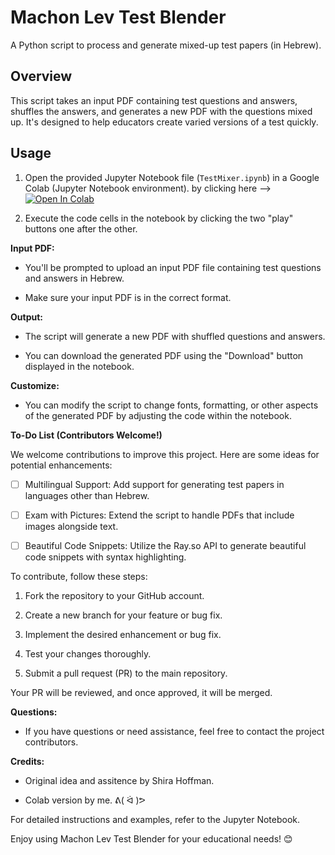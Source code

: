 # Machon Lev Test Blender

A Python script to process and generate mixed-up test papers (in Hebrew).

## Overview

This script takes an input PDF containing test questions and answers, shuffles the answers, and generates a new PDF with the questions mixed up. It's designed to help educators create varied versions of a test quickly.

## Usage

1. Open the provided Jupyter Notebook file (`TestMixer.ipynb`) in a Google Colab (Jupyter Notebook environment).
   by clicking here --> [![Open In Colab](https://colab.research.google.com/assets/colab-badge.svg)](https://colab.research.google.com/github/EphraimElgrabli/Machon-Lev-Test-Blender/blob/main/TestMixer.ipynb)

3. Execute the code cells in the notebook by clicking the two "play" buttons one after the other.

**Input PDF:**

- You'll be prompted to upload an input PDF file containing test questions and answers in Hebrew.

- Make sure your input PDF is in the correct format.

**Output:**

- The script will generate a new PDF with shuffled questions and answers.

- You can download the generated PDF using the "Download" button displayed in the notebook.

**Customize:**

- You can modify the script to change fonts, formatting, or other aspects of the generated PDF by adjusting the code within the notebook.

**To-Do List (Contributors Welcome!)**

We welcome contributions to improve this project. Here are some ideas for potential enhancements:

- [ ] Multilingual Support: Add support for generating test papers in languages other than Hebrew.

- [ ] Exam with Pictures: Extend the script to handle PDFs that include images alongside text.

- [ ] Beautiful Code Snippets: Utilize the Ray.so API to generate beautiful code snippets with syntax highlighting.

To contribute, follow these steps:

1. Fork the repository to your GitHub account.

2. Create a new branch for your feature or bug fix.

3. Implement the desired enhancement or bug fix.

4. Test your changes thoroughly.

5. Submit a pull request (PR) to the main repository.

Your PR will be reviewed, and once approved, it will be merged.


**Questions:**

- If you have questions or need assistance, feel free to contact the project contributors.

**Credits:**

- Original idea and assitence by Shira Hoffman.

- Colab version by me. ᕕ( ᐛ )ᕗ

For detailed instructions and examples, refer to the Jupyter Notebook.

Enjoy using Machon Lev Test Blender for your educational needs! 😊
